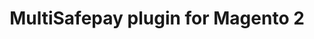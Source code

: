 ---
title: "MultiSafepay plugin for Magento 2"
breadcrumb_title: "Magento 2"
github_url : "https://github.com/MultiSafepay/Magento2Msp"
download_url : "https://github.com/MultiSafepay/Magento2Msp/releases/download/1.7.1/Plugin_Magento2_1.7.1.zip"
changelog_url : "."
manual: "."
faq: "."
layout: 'single'
newsletter : "Magento 2"
meta_title: "Magento 2 plugin integration - MultiSafepay Documentation Center"		
meta_description: "In the MultiSafepay Documentation Center all relevant information regarding our Plugins and API. As well as Support pages for Payment Method, Tools and General Questions. You can also find the contact details of our Support Team and Integration Team."
description : "Easily integrate MultiSafepay payment solutions into your Magento 2 webshop with the free and completely new MultiSafepay Magento 2 plugin. Our Magento 2 plugin is professionally supported by a certified Magento 2 Solution Specialist and receives regular updates to support the latest features provided by Magento and MultiSafepay."
magento_image: "middle_solution_specialist_m2.png"
magento_image_alt : "Magento 2 Solution Specialist"
changelog: https://github.com/MultiSafepay/Magento2Msp/blob/master/CHANGELOG.md
weight: 20
logo: "/logo/Plugins/Magento_2.svg"
title_short: "Magento 2"
description_short: "Easily integrate MultiSafepay payment solutions into your Magento 2 webshop with the free and completely new MultiSafepay Magento 2 plugin."
---